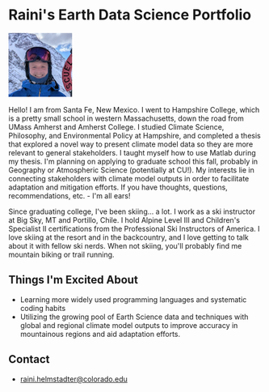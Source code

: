# Raini's Earth Data Science Portfolio 

<img
  src="./img/Profile_Photo.jpg"
  alt="Raini's profile photo"
  width="25%">

Hello! I am from Santa Fe, New Mexico. I went to Hampshire College, which is a pretty small school in western Massachusetts, down the road from UMass Amherst and Amherst College. I studied Climate Science, Philosophy, and Environmental Policy at Hampshire, and completed a thesis that explored a novel way to present climate model data so they are more relevant to general stakeholders. I taught myself how to use Matlab during my thesis. I'm planning on applying to graduate school this fall, probably in Geography or Atmospheric Science (potentially at CU!). My interests lie in connecting stakeholders with climate model outputs in order to facilitate adaptation and mitigation efforts. If you have thoughts, questions, recommendations, etc. - I'm all ears!

Since graduating college, I've been skiing... a lot. I work as a ski instructor at Big Sky, MT and Portillo, Chile. I hold Alpine Level III and Children's Specialist II certifications from the Professional Ski Instructors of America. I love skiing at the resort and in the backcountry, and I love getting to talk about it with fellow ski nerds. When not skiing, you'll probably find me mountain biking or trail running.

## Things I'm Excited About
- Learning more widely used programming languages and systematic coding habits
- Utilizing the growing pool of Earth Science data and techniques with global and regional climate model outputs to improve accuracy in mountainous regions and aid adaptation efforts.


## Contact 
- raini.helmstadter@colorado.edu
